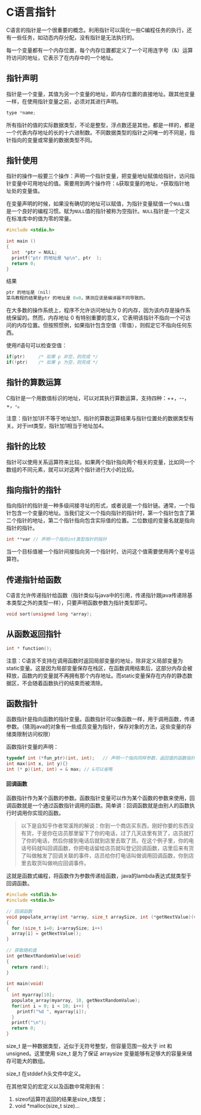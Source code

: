 # C语言指针

C语言的指针是一个很重要的概念。利用指针可以简化一些C编程任务的执行，还有一些任务，如动态内存分配，没有指针是无法执行的。

每一个变量都有一个内存位置，每个内存位置都定义了一个可用连字号（&）运算符访问的地址，它表示了在内存中的一个地址。

## 指针声明

指针是一个变量，其值为另一个变量的地址，即内存位置的直接地址。跟其他变量一样，在使用指针变量之前，必须对其进行声明。

```c
type *name;
```

所有指针的值的实际数据类型，不论是整型，浮点数还是其他，都是一样的，都是一个代表内存地址的长的十六进制数。不同数据类型的指针之间唯一的不同是，指针指向的变量或常量的数据类型不同。

## 指针使用

指针的操作一般要三个操作：声明一个指针变量，把变量地址赋值给指针，访问指针变量中可用地址的值。需要用到两个操作符：`&`获取变量的地址，`*`获取指针地址处的变量值。

在变量声明的时候，如果没有确切的地址可以赋值，为指针变量赋值一个`NULL`值是一个良好的编程习惯。赋为`NULL`值的指针被称为空指针。`NULL`指针是一个定义在标准库中的值为零的常量。

```c
#include <stdio.h>
 
int main ()
{
  int  *ptr = NULL;
  printf("ptr 的地址是 %p\n", ptr  );
  return 0;
}
```

结果
```c
ptr 的地址是 (nil)
菜鸟教程的结果是ptr 的地址是 0x0，猜测应该是编译器不同导致的。  
```

在大多数的操作系统上，程序不允许访问地址为 0 的内存，因为该内存是操作系统保留的。然而，内存地址 0 有特别重要的意义，它表明该指针不指向一个可访问的内存位置。但按照惯例，如果指针包含空值（零值），则假定它不指向任何东西。

使用if语句可以检查空值：
```c
if(ptr)     /* 如果 p 非空，则完成 */
if(!ptr)    /* 如果 p 为空，则完成 */
```

## 指针的算数运算

C指针是一个用数值标识的地址，可以对其执行算数运算，支持四种：++，--，+，-。

注意：指针加1并不等于地址加1，指针的算数运算结果与指针位置处的数据类型有关。对于int类型，指针加1相当于地址加4。

## 指针的比较

指针可以使用关系运算符来比较。如果两个指针指向两个相关的变量，比如同一个数组的不同元素，就可以对这两个指针进行大小的比较。

## 指向指针的指针

指向指针的指针是一种多级间接寻址的形式，或者说是一个指针链。通常，一个指针包含一个变量的地址。当我们定义一个指向指针的指针时，第一个指针包含了第二个指针的地址，第二个指针指向包含实际值的位置。二位数组的变量名就是指向指针的指针。

```c
int **var // 声明一个指向int类型指针的指针
```

当一个目标值被一个指针间接指向另一个指针时，访问这个值需要使用两个星号运算符。

## 传递指针给函数

C语言允许传递指针给函数（指针类似与java中的引用，传递指针跟java传递除基本类型之外的类型一样），只要声明函数参数为指针类型即可。

```c
void sort(unsigned long *array);
```

## 从函数返回指针

```c
int * function();
```

注意：C语言不支持在调用函数时返回局部变量的地址，除非定义局部变量为static变量。这是因为局部变量保存在栈区，在函数调用结束后，这部分内存会被释放，函数内的变量就不再拥有那个内存地址。而static变量保存在内存的静态数据区，不会随着函数执行的结束而被清除。

## 函数指针

函数指针是指向函数的指针变量。函数指针可以像函数一样，用于调用函数，传递参数。（猜测java的对象有一些成员变量为指针，保存对象的方法，这些变量的存储类限制访问权限）

函数指针变量的声明：

```c
typedef int (*fun_ptr)(int, int);   // 声明一个指向同样参数，返回值的函数指针类型
int max(int x, int y){}
int (* p)(int, int) = & max; // &可以省略
```

#### 回调函数

函数指针作为某个函数的参数。函数指针变量可以作为某个函数的参数来使用，回调函数就是一个通过函数指针调用的函数。简单讲：回调函数就是由别人的函数执行时调用你实现的函数。

>以下是自知乎作者常溪玲的解说：你到一个商店买东西，刚好你要的东西没有货，于是你在店员那里留下了你的电话，过了几天店里有货了，店员就打了你的电话，然后你接到电话后就到店里去取了货。在这个例子里，你的电话号码就叫回调函数，你把电话留给店员就叫登记回调函数，店里后来有货了叫做触发了回调关联的事件，店员给你打电话叫做调用回调函数，你到店里去取货叫做响应回调事件。

这就是函数式编程，将函数作为参数传递给函数，java的lambda表达式就类型于回调函数。

```c
#include <stdlib.h>  
#include <stdio.h>
 
// 回调函数
void populate_array(int *array, size_t arraySize, int (*getNextValue)(void))
{
  for (size_t i=0; i<arraySize; i++)
  array[i] = getNextValue();
}
 
// 获取随机值
int getNextRandomValue(void)
{
  return rand();
}
 
int main(void)
{
  int myarray[10];
  populate_array(myarray, 10, getNextRandomValue);
  for(int i = 0; i < 10; i++) {
    printf("%d ", myarray[i]);
  }
  printf("\n");
  return 0;
}
```

size_t 是一种数据类型，近似于无符号整型，但容量范围一般大于 int 和 unsigned。这里使用 size_t 是为了保证 arraysize 变量能够有足够大的容量来储存可能大的数组。

size_t 在stddef.h头文件中定义。

在其他常见的宏定义以及函数中常用到有：
1. sizeof运算符返回的结果是size_t类型；
2. void *malloc(size_t size)...

